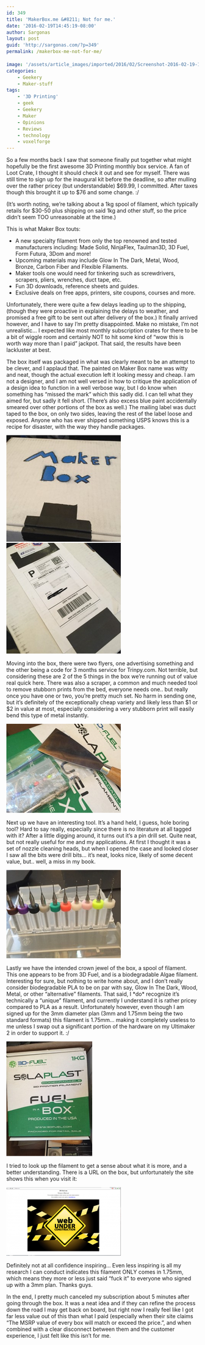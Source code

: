 ```yaml
---
id: 349
title: 'MakerBox.me &#8211; Not for me.'
date: '2016-02-19T14:45:19-08:00'
author: Sargonas
layout: post
guid: 'http://sargonas.com/?p=349'
permalink: /makerbox-me-not-for-me/

image: '/assets/article_images/imported/2016/02/Screenshot-2016-02-19-14.32.48-825x510.png'
categories:
    - Geekery
    - Maker-stuff
tags:
    - '3D Printing'
    - geek
    - Geekery
    - Maker
    - Opinions
    - Reviews
    - technology
    - voxelforge
---
```


So a few months back I saw that someone finally put together what might hopefully be the first awesome 3D Printing monthly box service. A fan of Loot Crate, I thought it should check it out and see for myself. There was still time to sign up for the inaugural kit before the deadline, so after mulling over the rather pricey (but understandable) $69.99, I committed. After taxes though this brought it up to $76 and some change. :/

(It’s worth noting, we’re talking about a 1kg spool of filament, which typically retails for $30-50 plus shipping on said 1kg and other stuff, so the price didn’t seem TOO unreasonable at the time.)

This is what Maker Box touts:

- A new specialty filament from only the top renowned and tested manufacturers including: Made <wbr></wbr>Solid, NinjaFlex, Taulman3D, <wbr></wbr>3D Fuel, Form Futura, 3Dom and more!
- Upcoming materials may include Glow In The Dark, Metal, Wood, Bronze, Carbon Fiber and Flexible Filaments.
- <span class="il">Maker</span> tools one would need for tinkering such as screwdrivers, scrapers, pliers, wrenches, duct tape, etc.
- Fun 3D downloads, reference sheets and guides.
- Exclusive deals on free apps, printers, site coupons, courses and more.

Unfortunately, there were quite a few delays leading up to the shipping, (though they were proactive in explaining the delays to weather, and promised a free gift to be sent out after delivery of the box.) It finally arrived however, and I have to say I’m pretty disappointed. Make no mistake, I’m not unrealistic… I expected like most monthly subscription crates for there to be a bit of wiggle room and certainly NOT to hit some kind of “wow this is worth way more than I paid” jackpot. That said, the results have been lackluster at best.

The box itself was packaged in what was clearly meant to be an attempt to be clever, and I applaud that. The painted on Maker Box name was witty and neat, though the actual execution left it looking messy and cheap. I am not a designer, and I am not well versed in how to critique the application of a design idea to function in a well verbose way, but I do know when something has “missed the mark” which this sadly did. I can tell what they aimed for, but sadly it fell short. (There’s also excess blue paint accidentally smeared over other portions of the box as well.) The mailing label was duct taped to the box, on only two sides, leaving the rest of the label loose and exposed. Anyone who has ever shipped something USPS knows this is a recipe for disaster, with the way they handle packages.

[![2016-02-19 13.49.39](/assets/article_images/imported/2016/02/2016-02-19-13.49.39-e1455921573440-300x279.jpg)](http://sargonas.com/assets/article_images/imported/2016/02/2016-02-19-13.49.39.jpg) [![](/assets/article_images/imported/2016/02/2016-02-19-13.49.46-1-300x290.jpg)](/assets/article_images/imported/2016/02/2016-02-19-13.49.46-1.jpg)

Moving into the box, there were two flyers, one advertising something and the other being a code for 3 months service for Trinpy.com. Not terrible, but considering these are 2 of the 5 things in the box we’re running out of value real quick here. There was also a scraper, a common and much needed tool to remove stubborn prints from the bed, everyone needs one.. but really once you have one or two, you’re pretty much set. No harm in sending one, but it’s definitely of the exceptionally cheap variety and likely less than $1 or $2 in value at most, especially considering a very stubborn print will easily bend this type of metal instantly.

[![2016-02-19 14.30.16](/assets/article_images/imported/2016/02/2016-02-19-14.30.16-e1455921758826-300x233.jpg)](http://sargonas.com/assets/article_images/imported/2016/02/2016-02-19-14.30.16.jpg)

Next up we have an interesting tool. It’s a hand held, I guess, hole boring tool? Hard to say really, especially since there is no literature at all tagged with it? After a little digging around, it turns out it’s a pin drill set. Quite neat, but not really useful for me and my applications. At first I thought it was a set of nozzle cleaning heads, but when I opened the case and looked closer I saw all the bits were drill bits… it’s neat, looks nice, likely of some decent value, but.. well, a miss in my book.

[![2016-02-19 14.30.58](/assets/article_images/imported/2016/02/2016-02-19-14.30.58-e1455921630837-300x231.jpg)](http://sargonas.com/assets/article_images/imported/2016/02/2016-02-19-14.30.58.jpg)

Lastly we have the intended crown jewel of the box, a spool of filament. This one appears to be from 3D Fuel, and is a biodegradable Algae filament. Interesting for sure, but nothing to write home about, and I don’t really consider biodegradable PLA to be on par with say, Glow In The Dark, Wood, Metal, or other “alternative” filaments. That said, I \*do\* recognize it’s technically a “unique” filament, and currently I understand it is rather pricey compared to PLA as a result. Unfortunately however, even though I am signed up for the 3mm diameter plan (3mm and 1.75mm being the two standard formats) this filament is 1.75mm… making it completely useless to me unless I swap out a significant portion of the hardware on my Ultimaker 2 in order to support it. :/

[![2016-02-19 14.30.24](/assets/article_images/imported/2016/02/2016-02-19-14.30.24-225x300.jpg)](/assets/article_images/imported/2016/02/2016-02-19-14.30.24.jpg)

I tried to look up the filament to get a sense about what it is more, and a better understanding. There is a URL on the box, but unfortunately the site shows this when you visit it:

[![Screenshot 2016-02-19 14.25.41](/assets/article_images/imported/2016/02/Screenshot-2016-02-19-14.25.41-300x179.png)](/assets/article_images/imported/2016/02/Screenshot-2016-02-19-14.25.41.png)

Definitely not at all confidence inspiring… Even less inspiring is all my research I can conduct indicates this filament ONLY comes in 1.75mm, which means they more or less just said “fuck it” to everyone who signed up with a 3mm plan. Thanks guys.

In the end, I pretty much canceled my subscription about 5 minutes after going through the box. It was a neat idea and if they can refine the process down the road I may get back on board, but right now I really feel like I got far less value out of this than what I paid (especially when their site claims “The MSRP value of every box will match or exceed the price.”, and when combined with a clear disconnect between them and the customer experience, I just felt like this isn’t for me.